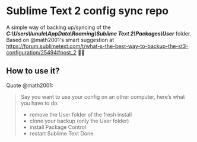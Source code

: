 # Sublime Text 2 config sync repo

A simple way of backing up/syncing of the __*C:\Users\lunule\AppData\Roaming\Sublime Text 2\Packages\User*__ folder. 
Based on @math2001's smart suggestion at https://forum.sublimetext.com/t/what-s-the-best-way-to-backup-the-st3-configuration/25494#post_2 🙇‍♂️

## How to use it?

Quote @math2001: 

> Say you want to use your config on an other computer, here’s what you have to do:
>
> - remove the User folder of the fresh install
> - clone your backup (only the User folder)
> - install Package Control
> - restart Sublime Text
> Done.
